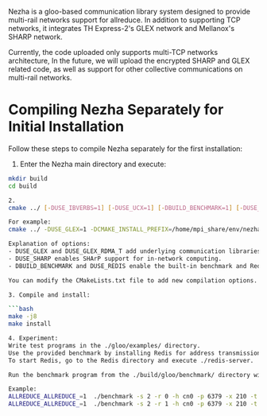 Nezha is a gloo-based communication library system designed to provide multi-rail networks support for allreduce. In addition to supporting TCP networks, it integrates TH Express-2's GLEX network and Mellanox's SHARP network.

Currently, the code uploaded only supports multi-TCP networks architecture, In the future, we will upload the encrypted SHARP and GLEX related code, as well as support for other collective communications on multi-rail networks.

# Compiling Nezha Separately for Initial Installation

Follow these steps to compile Nezha separately for the first installation:

1. Enter the Nezha main directory and execute:

```bash
mkdir build
cd build

2.
cmake ../ [-DUSE_IBVERBS=1] [-DUSE_UCX=1] [-DBUILD_BENCHMARK=1] [-DUSE_REDIS=1]

For example: 
cmake ../ -DUSE_GLEX=1 -DCMAKE_INSTALL_PREFIX=/home/mpi_share/env/nezha_etc/installed/nezha_glex -DBUILD_BENCHMARK=1 -DUSE_REDIS=1 -DHIREDIS_ROOT_DIR=/home/mpi_share/env/nezha_etc/installed/hiredis-1.0.0 -DUSE_SHARP=1 -DUSE_GLEX_RDMA_T=1

Explanation of options:
- DUSE_GLEX and DUSE_GLEX_RDMA_T add underlying communication libraries (GLEX for MP messages, GLEX_RDMA_T for RDMA).
- DUSE_SHARP enables SHArP support for in-network computing.
- DBUILD_BENCHMARK and DUSE_REDIS enable the built-in benchmark and Redis support.

You can modify the CMakeLists.txt file to add new compilation options.

3. Compile and install:

```bash
make -j8
make install

4. Experiment:
Write test programs in the ./gloo/examples/ directory.
Use the provided benchmark by installing Redis for address transmission.
To start Redis, go to the Redis directory and execute ./redis-server.

Run the benchmark program from the ./build/gloo/benchmark/ directory with parameters like -s, -r, -h, -p, -x, -t, and --iteration-count.

Example: 
ALLREDUCE_ALLREDUCE_=1  ./benchmark -s 2 -r 0 -h cn0 -p 6379 -x 210 -t tcp --tcp-device eth2    -u tcp --tcp-device2 eth1   --iteration-count 1000 bew_allreduce_a 
ALLREDUCE_ALLREDUCE_=1  ./benchmark -s 2 -r 1 -h cn0 -p 6379 -x 210 -t tcp --tcp-device eth2    -u tcp --tcp-device2 eth1    --iteration-count 1000 bew_allreduce_a


